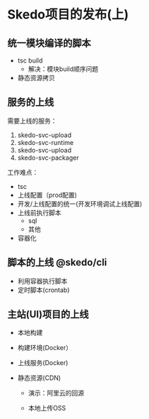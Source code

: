 # Skedo项目的发布(上)

## 统一模块编译的脚本

- tsc build
  - 解决：模块build顺序问题
- 静态资源拷贝



## 服务的上线



需要上线的服务：

1. skedo-svc-upload
2. skedo-svc-runtime
3. skedo-svc-upload
4. skedo-svc-packager



工作难点：

- tsc
- 上线配置（prod配置)
- 开发/上线配置的统一(开发环境调试上线配置)
- 上线前执行脚本 
  - sql
  - 其他
- 容器化

## 脚本的上线 @skedo/cli



- 利用容器执行脚本
- 定时脚本(crontab)



## 主站(UI)项目的上线

- 本地构建

- 构建环境(Docker）

- 上线服务(Docker)

- 静态资源(CDN)

  - 演示：阿里云的回源

  - 本地上传OSS

    






